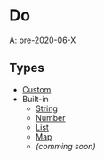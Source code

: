 # Do
A: pre-2020-06-X

## Types
- [Custom](Custom.md)
- Built-in
  - [String](Types/Built-in/String.md)
  - [Number](Types/Built-in/Number.md)
  - [List](Types/Built-in/List.md)
  - [Map](Types/Built-in/Map.md)
  - _(comming soon)_
